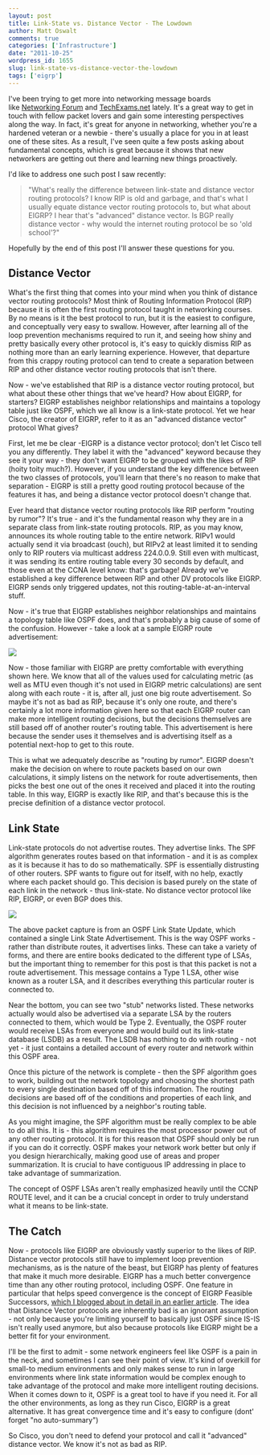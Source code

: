 ```yaml
---
layout: post
title: Link-State vs. Distance Vector - The Lowdown
author: Matt Oswalt
comments: true
categories: ['Infrastructure']
date: "2011-10-25"
wordpress_id: 1655
slug: link-state-vs-distance-vector-the-lowdown
tags: ['eigrp']
---
```



I've been trying to get more into networking message boards like [Networking Forum](http://www.networking-forum.com/) and [TechExams.net](http://www.techexams.net/forums/) lately. It's a great way to get in touch with fellow packet lovers and gain some interesting perspectives along the way. In fact, it's great for anyone in networking, whether you're a hardened veteran or a newbie - there's usually a place for you in at least one of these sites. As a result, I've seen quite a few posts asking about fundamental concepts, which is great because it shows that new networkers are getting out there and learning new things proactively.

I'd like to address one such post I saw recently:

> "What's really the difference between link-state and distance vector routing protocols? I know RIP is old and garbage, and that's what I usually equate distance vector routing protocols to, but what about EIGRP? I hear that's "advanced" distance vector. Is BGP really distance vector - why would the internet routing protocol be so 'old school'?"

Hopefully by the end of this post I'll answer these questions for you.

## Distance Vector

What's the first thing that comes into your mind when you think of distance vector routing protocols? Most think of Routing Information Protocol (RIP) because it is often the first routing protocol taught in networking courses. By no means is it the best protocol to run, but it is the easiest to configure, and conceptually very easy to swallow. However, after learning all of the loop prevention mechanisms required to run it, and seeing how shiny and pretty basically every other protocol is, it's easy to quickly dismiss RIP as nothing more than an early learning experience. However, that departure from this crappy routing protocol can tend to create a separation between RIP and other distance vector routing protocols that isn't there.

Now - we've established that RIP is a distance vector routing protocol, but what about these other things that we've heard? How about EIGRP, for starters? EIGRP establishes neighbor relationships and maintains a topology table just like OSPF, which we all know is a link-state protocol. Yet we hear Cisco, the creator of EIGRP, refer to it as an "advanced distance vector" protocol What gives?

First, let me be clear -EIGRP is a distance vector protocol; don't let Cisco tell you any differently. They label it with the "advanced" keyword because they see it your way - they don't want EIGRP to be grouped with the likes of RIP (hoity toity much?). However, if you understand the key difference between the two classes of protocols, you'll learn that there's no reason to make that separation - EIGRP is still a pretty good routing protocol because of the features it has, and being a distance vector protocol doesn't change that.

Ever heard that distance vector routing protocols like RIP perform "routing by rumor"? It's true - and it's the fundamental reason why they are in a separate class from link-state routing protocols. RIP, as you may know, announces its whole routing table to the entire network. RIPv1 would actually send it via broadcast (ouch), but RIPv2 at least limited it to sending only to RIP routers via multicast address 224.0.0.9. Still even with multicast, it was sending its entire routing table every 30 seconds by default, and those even at the CCNA level know: that's garbage! Already we've established a key difference between RIP and other DV protocols like EIGRP. EIGRP sends only triggered updates, not this routing-table-at-an-interval stuff.

Now - it's true that EIGRP establishes neighbor relationships and maintains a topology table like OSPF does, and that's probably a big cause of some of the confusion. However - take a look at a sample EIGRP route advertisement:

[![](/assets/2011/10/EIGRP-UPDATE.png)](/assets/2011/10/EIGRP-UPDATE.png)

Now - those familiar with EIGRP are pretty comfortable with everything shown here. We know that all of the values used for calculating metric (as well as MTU even though it's not used in EIGRP metric calculations) are sent along with each route - it is, after all, just one big route advertisement. So maybe it's not as bad as RIP, because it's only one route, and there's certainly a lot more information given here so that each EIGRP router can make more intelligent routing decisions, but the decisions themselves are still based off of another router's routing table. This advertisement is here because the sender uses it themselves and is advertising itself as a potential next-hop to get to this route.

This is what we adequately describe as "routing by rumor". EIGRP doesn't  make the decision on where to route packets based on our own calculations, it simply listens on the network for route advertisements, then picks the best one out of the ones it received and placed it into the routing table. In this way, EIGRP is exactly like RIP, and that's because this is the precise definition of a distance vector protocol.

## Link State

Link-state protocols do not advertise routes. They advertise links. The SPF algorithm generates routes based on that information - and it is as complex as it is because it has to do so mathematically. SPF is essentially distrusting of other routers. SPF wants to figure out for itself, with no help, exactly where each packet should go. This decision is based purely on the state of each link in the network - thus link-state. No distance vector protocol like RIP, EIGRP, or even BGP does this.

[![](/assets/2011/10/OSPF-UPDATE.png)](/assets/2011/10/OSPF-UPDATE.png)

The above packet capture is from an OSPF Link State Update, which contained a single Link State Advertisement. This is the way OSPF works - rather than distribute routes, it advertises links. These can take a variety of forms, and there are entire books dedicated to the different type of LSAs, but the important thing to remember for this post is that this packet is not a route advertisement. This message contains a Type 1 LSA, other wise known as a router LSA, and it describes everything this particular router is connected to.

Near the bottom, you can see two "stub" networks listed. These networks actually would also be advertised via a separate LSA by the routers connected to them, which would be Type 2. Eventually, the OSPF router would receive LSAs from everyone and would build out its link-state database (LSDB) as a result. The LSDB has nothing to do with routing - not yet - it just contains a detailed account of every router and network within this OSPF area.

Once this picture of the network is complete - then the SPF algorithm goes to work, building out the network topology and choosing the shortest path to every single destination based off of this information. The routing decisions are based off of the conditions and properties of each link, and this decision is not influenced by a neighbor's routing table.

As you might imagine, the SPF algorithm must be really complex to be able to do all this. It is - this algorithm requires the most processor power out of any other routing protocol. It is for this reason that OSPF should only be run if you can do it correctly. OSPF makes your network work better but only if you design hierarchically, making good use of areas and proper summarization. It is crucial to have contiguous IP addressing in place to take advantage of summarization.

The concept of OSPF LSAs aren't really emphasized heavily until the CCNP ROUTE level, and it can be a crucial concept in order to truly understand what it means to be link-state.

## The Catch

Now - protocols like EIGRP are obviously vastly superior to the likes of RIP. Distance vector protocols still have to implement loop prevention mechanisms, as is the nature of the beast, but EIGRP has plenty of features that make it much more desirable. EIGRP has a much better convergence time than any other routing protocol, including OSPF. One feature in particular that helps speed convergence is the concept of EIGRP Feasible Successors, [which I blogged about in detail in an earlier article](https://oswalt.dev/2011/07/eigrp-feasible-successors/). The idea that Distance Vector protocols are inherently bad is an ignorant assumption - not only because you're limiting yourself to basically just OSPF since IS-IS isn't really used anymore, but also because protocols like EIGRP might be a better fit for your environment.

I'll be the first to admit - some network engineers feel like OSPF is a pain in the neck, and sometimes I can see their point of view. It's kind of overkill for small-to medium environments and only makes sense to run in large environments where link state information would be complex enough to take advantage of the protocol and make more intelligent routing decisions. When it comes down to it, OSPF is a great tool to have if you need it. For all the other environments, as long as they run Cisco, EIGRP is a great alternative. It has great convergence time and it's easy to configure (dont' forget "no auto-summary")

So Cisco, you don't need to defend your protocol and call it "advanced" distance vector. We know it's not as bad as RIP.
